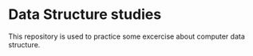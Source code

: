 # Data Structure studies



This repository is used to practice some excercise about computer data structure.
